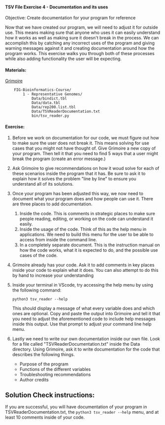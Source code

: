#### TSV File Exercise 4 - Documentation and its uses

 Objective: Create documentation for your program for reference

Now that we have created our program, we will need to adjust it for outside use.  This means making sure that anyone who uses it can easily understand how it works as well as making sure it doesn't break in the process. We can accomplish this by catching any incorrect uses of the program and giving warning messages against it and creating documentation around how the program works. This exercise walks you through both of these processes while also adding functionality the user will be expecting.


#### Materials: 

[Grimoire](https://chat.openai.com/g/g-n7Rs0IK86-grimoire)
```
    FIG-Bioinformatics-Course/
        1 - Representative Genomes/
            Data/bindict.tbl
            Data/data.tbl
            Data/rep200.list.tbl
            Data/TSVReaderDocumentation.txt
            bin/tsv_reader.py
```

#### Exercise: 

1. Before we work on documentation for our code, we must figure out how to make sure the user does not break it.  This means solving for use cases that you might not have thought of. Give Grimoire a new copy of your program. Then tell it that you need to find 5 ways that a user might break the program (create an error message.)

2. Ask Grimoire to give recommendations on how it woud solve for each of these scenarios inside the program that it has. Be sure to ask it to explain how it solves the problem "line by line" to ensure you understand all of its solutions. 

3. Once your program has been adjusted this way, we now need to document what your program does and how people can use it. There are three places to add documentation.
    1. Inside the code. This is comments in strategic places to make sure people reading, editing, or working on the code can understand it easily.
    2. Inside the usage of the code. Think of this as the help menu in applications. We need to build this menu for the user to be able to access from inside the command line.
    3. In a completely separate document. This is the instruction manual on how the code works, what it is expected to do, and the possible use cases of the code.

4. Grimoire already has your code. Ask it to add comments in key places inside your code to explain what it does. You can also attempt to do this by hand to increase your understanding

5. Inside your terminal in VScode, try accessing the help menu by using the following command:

    ``` python3 tsv_reader --help ```

    This should display a message of what every variable does and which ones are optional. Copy and paste the output into Grimoire and tell it that you need to adjust the aforementioned code to include help messages inside this output. Use that prompt to adjust your command line help menu.

6. Lastly we need to write our own documentation inside our own file. Look for a file called "TSVReaderDocumentation.txt" inside the Data directory. Using Grimoire, ask it to write documentation for the code that describes the following things.

    * Purpose of the program
    * Functions of the different variables
    * Troubleshooting recommendations
    * Author credits


## Solution Check instructions:
If you are successful, you will have documentation of your program in TSVReaderDocumentation.txt, the ```python3 tsv_reader --help``` menu, and at least 10 comments inside of your code. 

